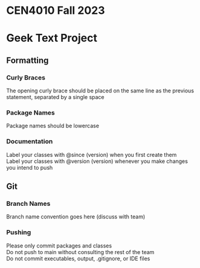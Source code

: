 # CEN4010 Fall 2023
# Geek Text Project

## Formatting
### Curly Braces
The opening curly brace should be placed on the same line as the
previous statement, separated by a single space

### Package Names
Package names should be lowercase

### Documentation
Label your classes with @since (version) when you first create them  
Label your classes with @version (version) whenever you make changes you intend to push  

## Git
### Branch Names
Branch name convention goes here (discuss with team)

### Pushing
Please only commit packages and classes  
Do not push to main without consulting the rest of the team  
Do not commit executables, output, .gitignore, or IDE files  